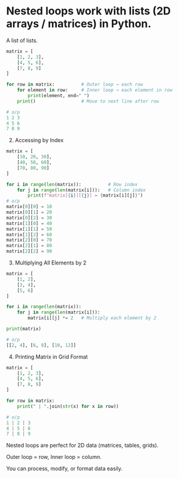 # Nested loops work with lists (2D arrays / matrices) in Python.

A list of lists.

```py
matrix = [
    [1, 2, 3],
    [4, 5, 6],
    [7, 8, 9]
]

for row in matrix:          # Outer loop → each row
    for element in row:     # Inner loop → each element in row
        print(element, end=" ")
    print()                 # Move to next line after row

# o/p
1 2 3 
4 5 6 
7 8 9 


```

2. Accessing by Index

```py
matrix = [
    [10, 20, 30],
    [40, 50, 60],
    [70, 80, 90]
]

for i in range(len(matrix)):          # Row index
    for j in range(len(matrix[i])):   # Column index
        print(f"matrix[{i}][{j}] = {matrix[i][j]}")
# o/p
matrix[0][0] = 10
matrix[0][1] = 20
matrix[0][2] = 30
matrix[1][0] = 40
matrix[1][1] = 50
matrix[1][2] = 60
matrix[2][0] = 70
matrix[2][1] = 80
matrix[2][2] = 90

```
3. Multiplying All Elements by 2

```py
matrix = [
    [1, 2],
    [3, 4],
    [5, 6]
]

for i in range(len(matrix)):
    for j in range(len(matrix[i])):
        matrix[i][j] *= 2   # Multiply each element by 2

print(matrix)

# o/p
[[2, 4], [6, 8], [10, 12]]


```

4. Printing Matrix in Grid Format

```py
matrix = [
    [1, 2, 3],
    [4, 5, 6],
    [7, 8, 9]
]

for row in matrix:
    print(" | ".join(str(x) for x in row))

# o/p
1 | 2 | 3
4 | 5 | 6
7 | 8 | 9


```
Nested loops are perfect for 2D data (matrices, tables, grids).

Outer loop = row, Inner loop = column.

You can process, modify, or format data easily.
